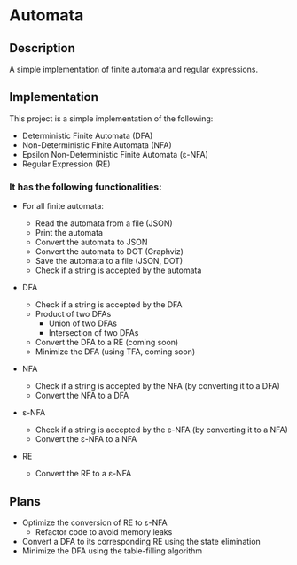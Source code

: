 # Automata

## Description

A simple implementation of finite automata and regular expressions.

## Implementation

This project is a simple implementation of the following:
- Deterministic Finite Automata (DFA)
- Non-Deterministic Finite Automata (NFA)
- Epsilon Non-Deterministic Finite Automata (ε-NFA)
- Regular Expression (RE)

### It has the following functionalities:
- For all finite automata:
  - Read the automata from a file (JSON)
  - Print the automata
  - Convert the automata to JSON
  - Convert the automata to DOT (Graphviz)
  - Save the automata to a file (JSON, DOT)
  - Check if a string is accepted by the automata

- DFA
  - Check if a string is accepted by the DFA
  - Product of two DFAs
    - Union of two DFAs
    - Intersection of two DFAs
  - Convert the DFA to a RE (coming soon)
  - Minimize the DFA (using TFA, coming soon)

- NFA
  - Check if a string is accepted by the NFA (by converting it to a DFA)
  - Convert the NFA to a DFA

- ε-NFA
  - Check if a string is accepted by the ε-NFA (by converting it to a NFA)
  - Convert the ε-NFA to a NFA

- RE
  - Convert the RE to a ε-NFA


## Plans
- Optimize the conversion of RE to ε-NFA
  - Refactor code to avoid memory leaks
- Convert a DFA to its corresponding RE using the state elimination
- Minimize the DFA using the table-filling algorithm
